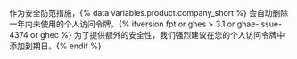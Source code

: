 作为安全防范措施，{% data variables.product.company_short %} 会自动删除一年内未使用的个人访问令牌。{% ifversion fpt or ghes > 3.1 or ghae-issue-4374 or ghec %} 为了提供额外的安全性，我们强烈建议在您的个人访问令牌中添加到期日。{% endif %}
